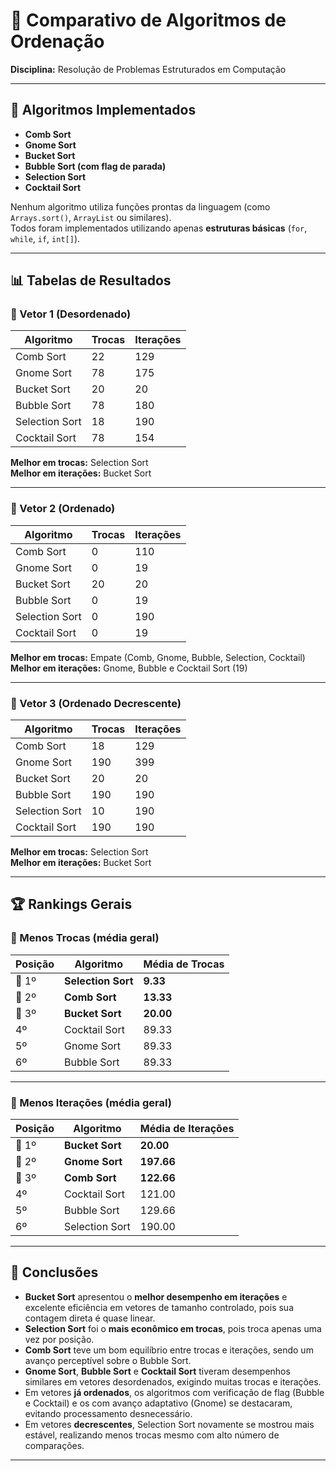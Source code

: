 # 🔢 Comparativo de Algoritmos de Ordenação  
**Disciplina:** Resolução de Problemas Estruturados em Computação  


---

## 🧩 Algoritmos Implementados

- **Comb Sort**  
- **Gnome Sort**  
- **Bucket Sort**  
- **Bubble Sort (com flag de parada)**  
- **Selection Sort**  
- **Cocktail Sort**

Nenhum algoritmo utiliza funções prontas da linguagem (como `Arrays.sort()`, `ArrayList` ou similares).  
Todos foram implementados utilizando apenas **estruturas básicas** (`for`, `while`, `if`, `int[]`).

---

## 📊 Tabelas de Resultados

### 🔹 Vetor 1 (Desordenado)
| Algoritmo      | Trocas | Iterações |
|----------------|--------|------------|
| Comb Sort      | 22     | 129        |
| Gnome Sort     | 78     | 175        |
| Bucket Sort    | 20     | 20         |
| Bubble Sort    | 78     | 180        |
| Selection Sort | 18     | 190        |
| Cocktail Sort  | 78     | 154        |

**Melhor em trocas:** Selection Sort  
**Melhor em iterações:** Bucket Sort  

---

### 🔹 Vetor 2 (Ordenado)
| Algoritmo      | Trocas | Iterações |
|----------------|--------|------------|
| Comb Sort      | 0      | 110        |
| Gnome Sort     | 0      | 19         |
| Bucket Sort    | 20     | 20         |
| Bubble Sort    | 0      | 19         |
| Selection Sort | 0      | 190        |
| Cocktail Sort  | 0      | 19         |

**Melhor em trocas:** Empate (Comb, Gnome, Bubble, Selection, Cocktail)  
**Melhor em iterações:** Gnome, Bubble e Cocktail Sort (19)  

---

### 🔹 Vetor 3 (Ordenado Decrescente)
| Algoritmo      | Trocas | Iterações |
|----------------|--------|------------|
| Comb Sort      | 18     | 129        |
| Gnome Sort     | 190    | 399        |
| Bucket Sort    | 20     | 20         |
| Bubble Sort    | 190    | 190        |
| Selection Sort | 10     | 190        |
| Cocktail Sort  | 190    | 190        |

**Melhor em trocas:** Selection Sort  
**Melhor em iterações:** Bucket Sort  

---

## 🏆 Rankings Gerais

### 🔸 Menos Trocas (média geral)
| Posição | Algoritmo      | Média de Trocas |
|----------|----------------|-----------------|
| 🥇 1º | **Selection Sort** | **9.33** |
| 🥈 2º | **Comb Sort**      | **13.33** |
| 🥉 3º | **Bucket Sort**    | **20.00** |
| 4º | Cocktail Sort         | 89.33 |
| 5º | Gnome Sort            | 89.33 |
| 6º | Bubble Sort           | 89.33 |

---

### 🔸 Menos Iterações (média geral)
| Posição | Algoritmo      | Média de Iterações |
|----------|----------------|--------------------|
| 🥇 1º | **Bucket Sort**    | **20.00** |
| 🥈 2º | **Gnome Sort**     | **197.66** |
| 🥉 3º | **Comb Sort**      | **122.66** |
| 4º | Cocktail Sort         | 121.00 |
| 5º | Bubble Sort           | 129.66 |
| 6º | Selection Sort        | 190.00 |

---

## 🧠 Conclusões

- **Bucket Sort** apresentou o **melhor desempenho em iterações** e excelente eficiência em vetores de tamanho controlado, pois sua contagem direta é quase linear.  
- **Selection Sort** foi o **mais econômico em trocas**, pois troca apenas uma vez por posição.  
- **Comb Sort** teve um bom equilíbrio entre trocas e iterações, sendo um avanço perceptível sobre o Bubble Sort.  
- **Gnome Sort**, **Bubble Sort** e **Cocktail Sort** tiveram desempenhos similares em vetores desordenados, exigindo muitas trocas e iterações.  
- Em vetores **já ordenados**, os algoritmos com verificação de flag (Bubble e Cocktail) e os com avanço adaptativo (Gnome) se destacaram, evitando processamento desnecessário.  
- Em vetores **decrescentes**, Selection Sort novamente se mostrou mais estável, realizando menos trocas mesmo com alto número de comparações.

---

